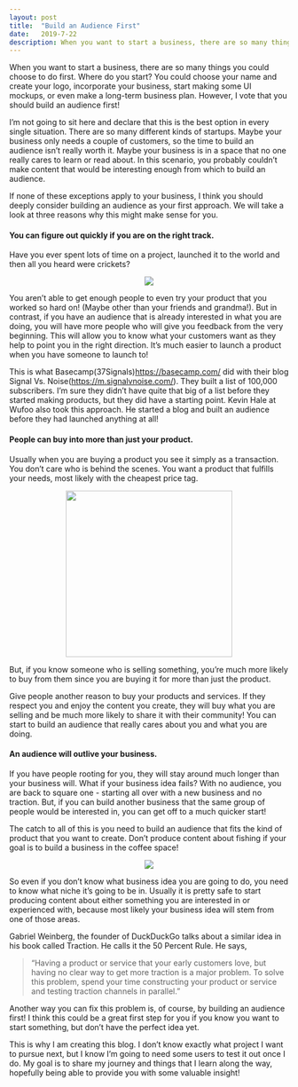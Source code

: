 ```yaml
---
layout: post
title:  "Build an Audience First"
date:   2019-7-22
description: When you want to start a business, there are so many things you could do. Where do you start? You could choose your name and create your logo. You could Incorporate your business. You could start making some UI mockups, or you could make a long business plan! My vote is that you should build an audience first.
---
```


<p class="intro"><span class="dropcap">W</span>hen you want to start a business, there are so many things you could choose to do first. Where do you start? You could choose your name and create your logo, incorporate your business, start making some UI mockups, or even make a long-term business plan. However, I vote that you should build an audience first!</p>

I’m not going to sit here and declare that this is the best option in every single situation. There are so many different kinds of startups. Maybe your business only needs a couple of customers, so the time to build an audience isn’t really worth it. Maybe your business is in a space that no one really cares to learn or read about. In this scenario, you probably couldn’t make content that would be interesting enough from which to build an audience. 

If none of these exceptions apply to your business, I think you should deeply consider building an audience as your first approach. We will take a look at three reasons why this might make sense for you.

#### You can figure out quickly if you are on the right track.
Have you ever spent lots of time on a project, launched it to the world and then all you heard were crickets? 

<center><img src="https://media.giphy.com/media/11R5KYi6ZdP8Z2/giphy.gif" /></center>

You aren’t able to get enough people to even try your product that you worked so hard on! (Maybe other than your friends and grandma!). But in contrast, if you have an audience that is already interested in what you are doing, you will have more people who will give you feedback from the very beginning. This will allow you to know what your customers want as they help to point you in the right direction. It’s much easier to launch a product when you have someone to launch to!

This is what Basecamp(37Signals)https://basecamp.com/ did with their blog Signal Vs. Noise(https://m.signalvnoise.com/). They built a list of 100,000 subscribers. I’m sure they didn’t have quite that big of a list before they started making products, but they did have a starting point. Kevin Hale at Wufoo also took this approach. He started a blog and built an audience before they had launched anything at all!

#### People can buy into more than just your product.
Usually when you are buying a product you see it simply as a transaction. You don’t care who is behind the scenes. You want a product that fulfills your needs, most likely with the cheapest price tag.

<center><img src="https://media.giphy.com/media/I7183SWqDxhkY/giphy.gif" height="300" /></center>

But, if you know someone who is selling something, you’re much more likely to buy from them since you are buying it for more than just the product.

Give people another reason to buy your products and services. If they respect you and enjoy the content you create, they will buy what you are selling and be much more likely to share it with their community! You can start to build an audience that really cares about you and what you are doing.

#### An audience will outlive your business.
If you have people rooting for you, they will stay around much longer than your business will. What if your business idea fails? With no audience, you are back to square one  - starting all over with a new business and no traction. But, if you can build another business that the same group of people would be interested in, you can get off to a much quicker start!

The catch to all of this is you need to build an audience that fits the kind of product that you want to create. Don’t produce content about fishing if your goal is to build a business in the coffee space!

<center><img src="https://media.giphy.com/media/QM5GJO6J8lDfa/giphy.gif" /></center>

So even if you don’t know what business idea you are going to do, you need to know what niche it’s going to be in. Usually it is pretty safe to start producing content about either something you are interested in or experienced with, because most likely your business idea will stem from one of those areas.

Gabriel Weinberg, the founder of DuckDuckGo talks about a similar idea in his book called Traction. He calls it the 50 Percent Rule. He says, 

<blockquote>“Having a product or service that your early customers love, but having no clear way to get more traction is a major problem. To solve this problem, spend your time constructing your product or service and testing traction channels in parallel.”</blockquote>

Another way you can fix this problem is, of course, by building an audience first! I think this could be a great first step for you if you know you want to start something, but don’t have the perfect idea yet.

This is why I am creating this blog. I don’t know exactly what project I want to pursue next, but I know I’m going to need some users to test it out once I do.  My goal is to share my journey and things that I learn along the way, hopefully being able to provide you with some valuable insight!

